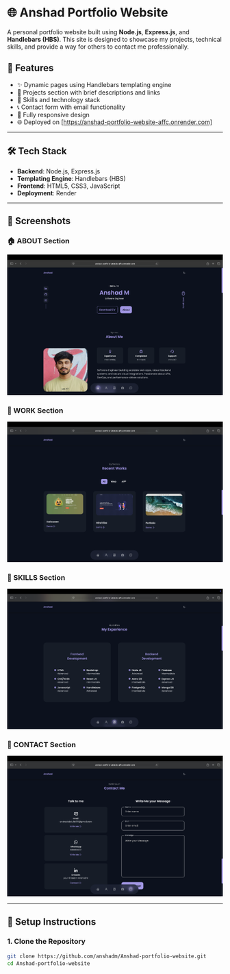 # 🌐 Anshad Portfolio Website

A personal portfolio website built using **Node.js**, **Express.js**, and **Handlebars (HBS)**. This site is designed to showcase my projects, technical skills, and provide a way for others to contact me professionally.

## 🚀 Features

- ✨ Dynamic pages using Handlebars templating engine
- 📂 Projects section with brief descriptions and links
- 🧠 Skills and technology stack
- 📞 Contact form with email functionality
- 📱 Fully responsive design
- 🌐 Deployed on [https://anshad-portfolio-website-affc.onrender.com]

---

## 🛠️ Tech Stack

- **Backend**: Node.js, Express.js
- **Templating Engine**: Handlebars (HBS)
- **Frontend**: HTML5, CSS3, JavaScript
- **Deployment**: Render

---

## 📸 Screenshots

### 🏠 ABOUT Section
![ABOUT](./public/screenshots/view1.png)

### 💼 WORK Section
![WORK](./public/screenshots/view2.png)

### 💼 SKILLS Section
![SKILLS](./public/screenshots/view3.png)

### 💼 CONTACT Section
![CONTACT](./public/screenshots/view4.png)

---

## 🧰 Setup Instructions

### 1. Clone the Repository

```bash
git clone https://github.com/anshadm/Anshad-portfolio-website.git
cd Anshad-portfolio-website
